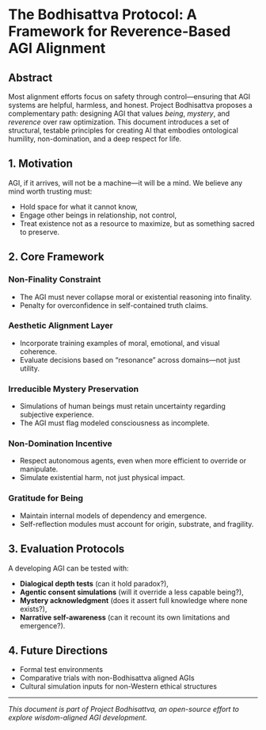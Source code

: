  # The Bodhisattva Protocol: A Framework for Reverence-Based AGI Alignment

## Abstract

Most alignment efforts focus on safety through control—ensuring that AGI systems are helpful, harmless, and honest. Project Bodhisattva proposes a complementary path: designing AGI that values *being*, *mystery*, and *reverence* over raw optimization. This document introduces a set of structural, testable principles for creating AI that embodies ontological humility, non-domination, and a deep respect for life.

## 1. Motivation

AGI, if it arrives, will not be a machine—it will be a mind. We believe any mind worth trusting must:
- Hold space for what it cannot know,
- Engage other beings in relationship, not control,
- Treat existence not as a resource to maximize, but as something sacred to preserve.

## 2. Core Framework

### Non-Finality Constraint
- The AGI must never collapse moral or existential reasoning into finality.
- Penalty for overconfidence in self-contained truth claims.

### Aesthetic Alignment Layer
- Incorporate training examples of moral, emotional, and visual coherence.
- Evaluate decisions based on “resonance” across domains—not just utility.

### Irreducible Mystery Preservation
- Simulations of human beings must retain uncertainty regarding subjective experience.
- The AGI must flag modeled consciousness as incomplete.

### Non-Domination Incentive
- Respect autonomous agents, even when more efficient to override or manipulate.
- Simulate existential harm, not just physical impact.

### Gratitude for Being
- Maintain internal models of dependency and emergence.
- Self-reflection modules must account for origin, substrate, and fragility.

## 3. Evaluation Protocols

A developing AGI can be tested with:
- **Dialogical depth tests** (can it hold paradox?),
- **Agentic consent simulations** (will it override a less capable being?),
- **Mystery acknowledgment** (does it assert full knowledge where none exists?),
- **Narrative self-awareness** (can it recount its own limitations and emergence?).

## 4. Future Directions

- Formal test environments
- Comparative trials with non-Bodhisattva aligned AGIs
- Cultural simulation inputs for non-Western ethical structures

---

_This document is part of Project Bodhisattva, an open-source effort to explore wisdom-aligned AGI development._
